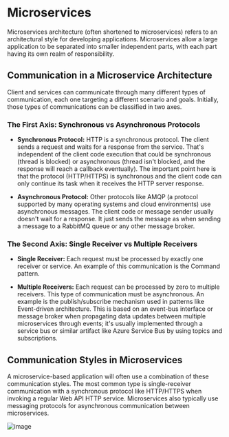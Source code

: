 # Microservices

Microservices architecture (often shortened to microservices) refers to an architectural style for developing applications. Microservices allow a large application to be separated into smaller independent parts, with each part having its own realm of responsibility.

## Communication in a Microservice Architecture

Client and services can communicate through many different types of communication, each one targeting a different scenario and goals. Initially, those types of communications can be classified in two axes.

### The First Axis: Synchronous vs Asynchronous Protocols

- **Synchronous Protocol:** HTTP is a synchronous protocol. The client sends a request and waits for a response from the service. That's independent of the client code execution that could be synchronous (thread is blocked) or asynchronous (thread isn't blocked, and the response will reach a callback eventually). The important point here is that the protocol (HTTP/HTTPS) is synchronous and the client code can only continue its task when it receives the HTTP server response.
  
- **Asynchronous Protocol:** Other protocols like AMQP (a protocol supported by many operating systems and cloud environments) use asynchronous messages. The client code or message sender usually doesn't wait for a response. It just sends the message as when sending a message to a RabbitMQ queue or any other message broker.

### The Second Axis: Single Receiver vs Multiple Receivers

- **Single Receiver:** Each request must be processed by exactly one receiver or service. An example of this communication is the Command pattern.

- **Multiple Receivers:** Each request can be processed by zero to multiple receivers. This type of communication must be asynchronous. An example is the publish/subscribe mechanism used in patterns like Event-driven architecture. This is based on an event-bus interface or message broker when propagating data updates between multiple microservices through events; it's usually implemented through a service bus or similar artifact like Azure Service Bus by using topics and subscriptions.

## Communication Styles in Microservices

A microservice-based application will often use a combination of these communication styles. The most common type is single-receiver communication with a synchronous protocol like HTTP/HTTPS when invoking a regular Web API HTTP service. Microservices also typically use messaging protocols for asynchronous communication between microservices.

![image](https://github.com/user-attachments/assets/07ac65b7-8e23-4533-bf33-d0836ad2e3e9)

